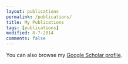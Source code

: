 ```yaml
---
layout: publications
permalink: /publications/
title: My Publications
tags: [publications]
modified: 8-7-2014
comments: false
---
```


You can also browse my <a href="https://scholar.google.com/citations?user=1oXnfh8AAAAJ&hl=en&oi=ao" target="_blank">Google Scholar profile</a>.
